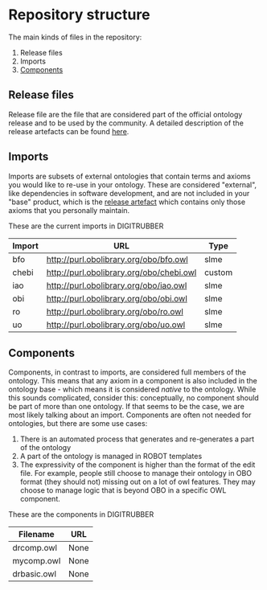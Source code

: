 # Repository structure

The main kinds of files in the repository:

1. Release files
2. Imports
3. [Components](#components)

## Release files
Release file are the file that are considered part of the official ontology release and to be used by the community. A detailed description of the release artefacts can be found [here](https://github.com/INCATools/ontology-development-kit/blob/master/docs/ReleaseArtefacts.md).

## Imports
Imports are subsets of external ontologies that contain terms and axioms you would like to re-use in your ontology. These are considered "external", like dependencies in software development, and are not included in your "base" product, which is the [release artefact](https://github.com/INCATools/ontology-development-kit/blob/master/docs/ReleaseArtefacts.md) which contains only those axioms that you personally maintain.

These are the current imports in DIGITRUBBER

| Import | URL | Type |
| ------ | --- | ---- |
| bfo | http://purl.obolibrary.org/obo/bfo.owl | slme |
| chebi | http://purl.obolibrary.org/obo/chebi.owl | custom |
| iao | http://purl.obolibrary.org/obo/iao.owl | slme |
| obi | http://purl.obolibrary.org/obo/obi.owl | slme |
| ro | http://purl.obolibrary.org/obo/ro.owl | slme |
| uo | http://purl.obolibrary.org/obo/uo.owl | slme |

## Components
Components, in contrast to imports, are considered full members of the ontology. This means that any axiom in a component is also included in the ontology base - which means it is considered _native_ to the ontology. While this sounds complicated, consider this: conceptually, no component should be part of more than one ontology. If that seems to be the case, we are most likely talking about an import. Components are often not needed for ontologies, but there are some use cases:

1. There is an automated process that generates and re-generates a part of the ontology
2. A part of the ontology is managed in ROBOT templates
3. The expressivity of the component is higher than the format of the edit file. For example, people still choose to manage their ontology in OBO format (they should not) missing out on a lot of owl features. They may choose to manage logic that is beyond OBO in a specific OWL component.

These are the components in DIGITRUBBER

| Filename | URL |
| -------- | --- |
| drcomp.owl | None |
| mycomp.owl | None |
| drbasic.owl | None |
